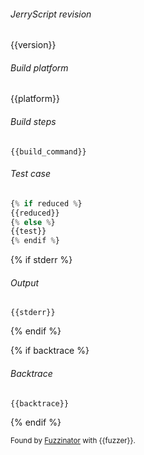 ###### JerryScript revision
{{version}}

###### Build platform
{{platform}}

###### Build steps
```
{{build_command}}
```

###### Test case
```javascript
{% if reduced %}
{{reduced}}
{% else %}
{{test}}
{% endif %}
```

{% if stderr %}
###### Output
```text
{{stderr}}
```
{% endif %}

{% if backtrace %}
###### Backtrace
```text
{{backtrace}}
```
{% endif %}

<sup>Found by [Fuzzinator](http://fuzzinator.readthedocs.io/) with {{fuzzer}}. </sup>
